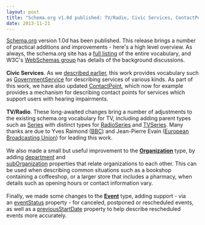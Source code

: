 ```yaml
---
layout: post
title: "Schema.org v1.0d published: TV/Radio, Civic Services, ContactPoint, Event and Organization improvements"
date: 2013-11-21
---
```


<div dir="ltr" style="text-align: left;">
<a href="http://schema.org/">Schema.org</a> version 1.0d has been published. This release brings a number of practical additions and improvements - here's a high level overview. As always, the schema.org site has a <a href="http://schema.org/docs/full.html">full listing</a> of the entire vocabulary, and W3C's <a href="http://www.w3.org/wiki/WebSchemas">WebSchemas group</a> has details of the background discussions.<br />
<br />
<b>Civic Services</b>. As we <a href="http://blog.schema.org/2013/08/vocabulary-for-describing-civic-services.html">described earlier</a>, this work provides vocabulary such as <a href="http://schema.org/GovernmentService">GovernmentService</a> for describing services of various kinds. As part of this work, we have also updated <a href="http://schema.org/ContactPoint">ContactPoint</a>, which now for example provides a mechanism for describing contact points for services which support users with hearing impairments.<br />
<br />
<b>TV/Radio</b>. These long-awaited changes bring a number of adjustments to the existing schema.org vocabulary for TV, including adding parent types such as <a href="http://schema.org/Series">Series</a> with distinct types for <a href="http://schema.org/RadioSeries">RadioSeries</a> and <a href="http://schema.org/TVSeries">TVSeries</a>. Many thanks are due to Yves Raimond (<a href="http://www.bbc.co.uk/rd">BBC</a>) and Jean-Pierre Evain (<a href="http://www3.ebu.ch/cms/en/home">European Broadcasting Union</a>) for leading this work.<br />
<br />
We also made a small but useful improvement to the <a href="http://schema.org/Organization"><b>Organization</b></a> type, by adding <a href="http://schema.org/department">department</a> and<br />
<a href="http://schema.org/subOrganization">subOrganization</a> properties that relate organizations to each other. This can be used when describing common situations such as a bookshop containing a coffeeshop, or a larger store that includes a pharmacy, when details such as opening hours or contact information vary.<br />
<br />
Finally, we made some changes to the <a href="http://schema.org/Event"><b>Event</b></a> type, adding support - via an <a href="http://schema.org/eventStatus">eventStatus</a> property - for canceled, postponed or rescheduled events, as well as a <a href="http://schema.org/previousStartDate">previousStartDate</a> property to help describe rescheduled events more accurately.<br />
<br />
<br /></div>